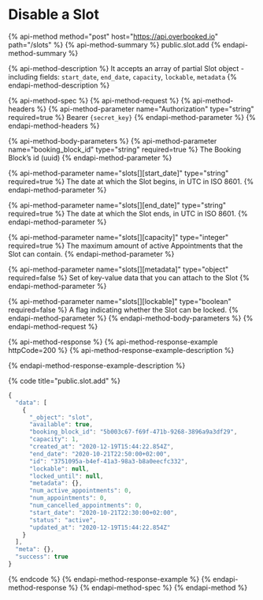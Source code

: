 # Disable a Slot

{% api-method method="post" host="https://api.overbooked.io" path="/slots" %}
{% api-method-summary %}
public.slot.add
{% endapi-method-summary %}

{% api-method-description %}
It accepts an array of partial Slot object - including fields: `start_date`, `end_date`, `capacity`, `lockable`, `metadata`
{% endapi-method-description %}

{% api-method-spec %}
{% api-method-request %}
{% api-method-headers %}
{% api-method-parameter name="Authorization" type="string" required=true %}
Bearer `{secret_key}`
{% endapi-method-parameter %}
{% endapi-method-headers %}

{% api-method-body-parameters %}
{% api-method-parameter name="booking\_block\_id" type="string" required=true %}
The Booking Block’s id \(uuid\)
{% endapi-method-parameter %}

{% api-method-parameter name="slots\[\]\[start\_date\]" type="string" required=true %}
The date at which the Slot begins, in UTC in ISO 8601.
{% endapi-method-parameter %}

{% api-method-parameter name="slots\[\]\[end\_date\]" type="string" required=true %}
The date at which the Slot ends, in UTC in ISO 8601.
{% endapi-method-parameter %}

{% api-method-parameter name="slots\[\]\[capacity\]" type="integer" required=true %}
The maximum amount of active Appointments that the Slot can contain.
{% endapi-method-parameter %}

{% api-method-parameter name="slots\[\]\[metadata\]" type="object" required=false %}
Set of key-value data that you can attach to the Slot
{% endapi-method-parameter %}

{% api-method-parameter name="slots\[\]\[lockable\]" type="boolean" required=false %}
A flag indicating whether the Slot can be locked.
{% endapi-method-parameter %}
{% endapi-method-body-parameters %}
{% endapi-method-request %}

{% api-method-response %}
{% api-method-response-example httpCode=200 %}
{% api-method-response-example-description %}

{% endapi-method-response-example-description %}

{% code title="public.slot.add" %}
```javascript
{
  "data": [
    {
      "_object": "slot",
      "available": true,
      "booking_block_id": "5b003c67-f69f-471b-9268-3896a9a3df29",
      "capacity": 1,
      "created_at": "2020-12-19T15:44:22.854Z",
      "end_date": "2020-10-21T22:50:00+02:00",
      "id": "3751095a-b4ef-41a3-98a3-b8a0eecfc332",
      "lockable": null,
      "locked_until": null,
      "metadata": {},
      "num_active_appointments": 0,
      "num_appointments": 0,
      "num_cancelled_appointments": 0,
      "start_date": "2020-10-21T22:30:00+02:00",
      "status": "active",
      "updated_at": "2020-12-19T15:44:22.854Z"
    }
  ],
  "meta": {},
  "success": true
}
```
{% endcode %}
{% endapi-method-response-example %}
{% endapi-method-response %}
{% endapi-method-spec %}
{% endapi-method %}

